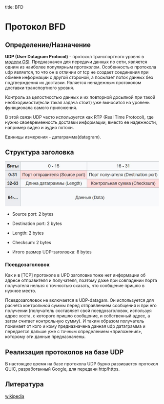 title: BFD

# Протокол BFD

## Определение/Назначение

**UDP (User Datagram Protocol)** - протокол транспортного уровня в [модели OSI](https://icebale.readthedocs.io/en/latest/networks/protocols/OSI-anatomy/).
Предназначен для передачи данных по сети, является одним из наиболее популярным протоколом. 
Особенностью протокола udp является, то что он в отличии от tcp не создает соединения при обмене информации с другой стороной, а посылает поток данных без подтверждения их доставки. Является ненадежным протоколом доставки транспортного уровня. 

Контроль за целостностью данных и их повторной досылкой при такой необходимости(если такая задача стоит) уже выносится на уровень функционала самого приложения. 

В этой связи UDP часто используется как RTP (Real Time Protocol), где нужно своевременность доставки информации, вместо ее надежности,
например видео и аудио потоки.

Единицы измерения - датаграмма(datagram). 


## Структура заголовка

![icmp-ping](img/udp-header.jpg)

- Source port: 2 bytes
- Destination port: 2 bytes
- Length: 2 bytes
- Checksum: 2 bytes

- Итого размер UDP-заголовка: 8 bytes 

### Псевдозаголовок
Как и в [TCP] протоколе в UPD заголовке тоже нет информации об адресе отправителя и получателя, поэтому даже при совпадении порта получателя нельзя с точностью сказать, что сообщение пришло в нужное место. 

Псевдозаголовок не включается в UDP-datagam. Он используется для расчёта контрольной суммы перед отправлением сообщения и при его получении (получатель составляет свой псевдозаголовок, используя адрес хоста, с которого пришло сообщение, и собственный адрес, а затем считает контрольную сумму).
И таким образом получатель понимает от кого и кому предназначена данная udp датаграмма и передается дальше уже с точным определением «приложения», которому эти данные предназначены.

## Реализация протоколов на базе UDP

В настоящее время на базе протокола UDP бурно развивается протокол QUIC, разработанный Google, для передачи http/https.

## Литература
[wikipedia](https://ru.wikipedia.org/wiki/UDP)